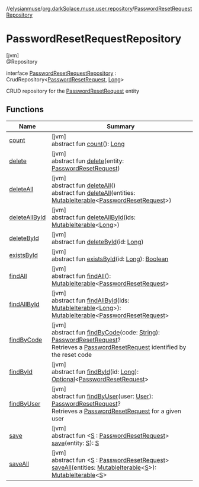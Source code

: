 //[elysianmuse](../../../index.md)/[org.darkSolace.muse.user.repository](../index.md)/[PasswordResetRequestRepository](index.md)

# PasswordResetRequestRepository

[jvm]\
@Repository

interface [PasswordResetRequestRepository](index.md) : CrudRepository&lt;[PasswordResetRequest](../../org.darkSolace.muse.user.model/-password-reset-request/index.md), [Long](https://kotlinlang.org/api/latest/jvm/stdlib/kotlin/-long/index.html)&gt; 

CRUD repository for the [PasswordResetRequest](../../org.darkSolace.muse.user.model/-password-reset-request/index.md) entity

## Functions

| Name | Summary |
|---|---|
| [count](../-user-settings-repository/index.md#-1347258675%2FFunctions%2F-1216412040) | [jvm]<br>abstract fun [count](../-user-settings-repository/index.md#-1347258675%2FFunctions%2F-1216412040)(): [Long](https://kotlinlang.org/api/latest/jvm/stdlib/kotlin/-long/index.html) |
| [delete](index.md#109423749%2FFunctions%2F-1216412040) | [jvm]<br>abstract fun [delete](index.md#109423749%2FFunctions%2F-1216412040)(entity: [PasswordResetRequest](../../org.darkSolace.muse.user.model/-password-reset-request/index.md)) |
| [deleteAll](../-user-settings-repository/index.md#87931462%2FFunctions%2F-1216412040) | [jvm]<br>abstract fun [deleteAll](../-user-settings-repository/index.md#87931462%2FFunctions%2F-1216412040)()<br>abstract fun [deleteAll](index.md#-367852832%2FFunctions%2F-1216412040)(entities: [MutableIterable](https://kotlinlang.org/api/latest/jvm/stdlib/kotlin.collections/-mutable-iterable/index.html)&lt;[PasswordResetRequest](../../org.darkSolace.muse.user.model/-password-reset-request/index.md)&gt;) |
| [deleteAllById](../-user-settings-repository/index.md#897308593%2FFunctions%2F-1216412040) | [jvm]<br>abstract fun [deleteAllById](../-user-settings-repository/index.md#897308593%2FFunctions%2F-1216412040)(ids: [MutableIterable](https://kotlinlang.org/api/latest/jvm/stdlib/kotlin.collections/-mutable-iterable/index.html)&lt;[Long](https://kotlinlang.org/api/latest/jvm/stdlib/kotlin/-long/index.html)&gt;) |
| [deleteById](../-user-settings-repository/index.md#-1865927624%2FFunctions%2F-1216412040) | [jvm]<br>abstract fun [deleteById](../-user-settings-repository/index.md#-1865927624%2FFunctions%2F-1216412040)(id: [Long](https://kotlinlang.org/api/latest/jvm/stdlib/kotlin/-long/index.html)) |
| [existsById](../-user-settings-repository/index.md#-1245749783%2FFunctions%2F-1216412040) | [jvm]<br>abstract fun [existsById](../-user-settings-repository/index.md#-1245749783%2FFunctions%2F-1216412040)(id: [Long](https://kotlinlang.org/api/latest/jvm/stdlib/kotlin/-long/index.html)): [Boolean](https://kotlinlang.org/api/latest/jvm/stdlib/kotlin/-boolean/index.html) |
| [findAll](../-user-settings-repository/index.md#432803092%2FFunctions%2F-1216412040) | [jvm]<br>abstract fun [findAll](../-user-settings-repository/index.md#432803092%2FFunctions%2F-1216412040)(): [MutableIterable](https://kotlinlang.org/api/latest/jvm/stdlib/kotlin.collections/-mutable-iterable/index.html)&lt;[PasswordResetRequest](../../org.darkSolace.muse.user.model/-password-reset-request/index.md)&gt; |
| [findAllById](../-user-settings-repository/index.md#-2014544349%2FFunctions%2F-1216412040) | [jvm]<br>abstract fun [findAllById](../-user-settings-repository/index.md#-2014544349%2FFunctions%2F-1216412040)(ids: [MutableIterable](https://kotlinlang.org/api/latest/jvm/stdlib/kotlin.collections/-mutable-iterable/index.html)&lt;[Long](https://kotlinlang.org/api/latest/jvm/stdlib/kotlin/-long/index.html)&gt;): [MutableIterable](https://kotlinlang.org/api/latest/jvm/stdlib/kotlin.collections/-mutable-iterable/index.html)&lt;[PasswordResetRequest](../../org.darkSolace.muse.user.model/-password-reset-request/index.md)&gt; |
| [findByCode](find-by-code.md) | [jvm]<br>abstract fun [findByCode](find-by-code.md)(code: [String](https://kotlinlang.org/api/latest/jvm/stdlib/kotlin/-string/index.html)): [PasswordResetRequest](../../org.darkSolace.muse.user.model/-password-reset-request/index.md)?<br>Retrieves a [PasswordResetRequest](../../org.darkSolace.muse.user.model/-password-reset-request/index.md) identified by the reset code |
| [findById](../-user-settings-repository/index.md#635093510%2FFunctions%2F-1216412040) | [jvm]<br>abstract fun [findById](../-user-settings-repository/index.md#635093510%2FFunctions%2F-1216412040)(id: [Long](https://kotlinlang.org/api/latest/jvm/stdlib/kotlin/-long/index.html)): [Optional](https://docs.oracle.com/javase/8/docs/api/java/util/Optional.html)&lt;[PasswordResetRequest](../../org.darkSolace.muse.user.model/-password-reset-request/index.md)&gt; |
| [findByUser](find-by-user.md) | [jvm]<br>abstract fun [findByUser](find-by-user.md)(user: [User](../../org.darkSolace.muse.user.model/-user/index.md)): [PasswordResetRequest](../../org.darkSolace.muse.user.model/-password-reset-request/index.md)?<br>Retrieves a [PasswordResetRequest](../../org.darkSolace.muse.user.model/-password-reset-request/index.md) for a given user |
| [save](index.md#-382054381%2FFunctions%2F-1216412040) | [jvm]<br>abstract fun &lt;[S](index.md#-382054381%2FFunctions%2F-1216412040) : [PasswordResetRequest](../../org.darkSolace.muse.user.model/-password-reset-request/index.md)&gt; [save](index.md#-382054381%2FFunctions%2F-1216412040)(entity: [S](index.md#-382054381%2FFunctions%2F-1216412040)): [S](index.md#-382054381%2FFunctions%2F-1216412040) |
| [saveAll](index.md#1729953426%2FFunctions%2F-1216412040) | [jvm]<br>abstract fun &lt;[S](index.md#1729953426%2FFunctions%2F-1216412040) : [PasswordResetRequest](../../org.darkSolace.muse.user.model/-password-reset-request/index.md)&gt; [saveAll](index.md#1729953426%2FFunctions%2F-1216412040)(entities: [MutableIterable](https://kotlinlang.org/api/latest/jvm/stdlib/kotlin.collections/-mutable-iterable/index.html)&lt;[S](index.md#1729953426%2FFunctions%2F-1216412040)&gt;): [MutableIterable](https://kotlinlang.org/api/latest/jvm/stdlib/kotlin.collections/-mutable-iterable/index.html)&lt;[S](index.md#1729953426%2FFunctions%2F-1216412040)&gt; |
